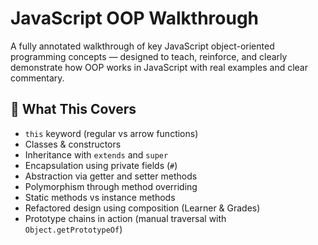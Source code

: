 # JavaScript OOP Walkthrough

A fully annotated walkthrough of key JavaScript object-oriented programming concepts — designed to teach, reinforce, and clearly demonstrate how OOP works in JavaScript with real examples and clear commentary.

## 🚀 What This Covers

- `this` keyword (regular vs arrow functions)
- Classes & constructors
- Inheritance with `extends` and `super`
- Encapsulation using private fields (`#`)
- Abstraction via getter and setter methods
- Polymorphism through method overriding
- Static methods vs instance methods
- Refactored design using composition (Learner & Grades)
- Prototype chains in action (manual traversal with `Object.getPrototypeOf`)

